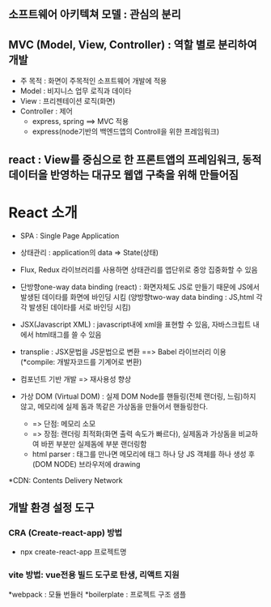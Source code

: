 
## 소프트웨어 아키텍쳐 모델 : 관심의 분리 

## MVC (Model, View, Controller) : 역할 별로 분리하여 개발 
* 주 목적 : 화면이 주목적인 소프트웨어 개발에 적용
* Model : 비지니스 업무 로직과 데이타
* View : 프리젠테이션 로직(화면)
* Controller : 제어 
    * express, spring ==> MVC 적용 
    * express(node기반의 백엔드앱의 Controll을 위한 프레임워크)

## react : View를 중심으로 한 프론트앱의 프레임워크, 동적 데이터을 반영하는 대규모 웹앱 구축을 위해 만들어짐 

# React 소개
- SPA : Single Page Application

- 상태관리 : application의 data => State(상태)

- Flux, Redux 라이브러리를 사용하면 상태관리를 앱단위로 중앙 집중화할 수 있음 

- 단방향one-way data binding (react) : 화면자체도 JS로 만들기 때문에 JS에서 발생된 데이타를 화면에 바인딩 시킴 
(양방향two-way data binding : JS,html 각각 발생된 데이타를 서로 바인딩 시킴)

- JSX(Javascript XML) : javascript내에 xml을 표현할 수 있음, 자바스크립트 내에서 html태그를 쓸 수 있음 

- transplie : JSX문법을 JS문법으로 변환 ==> Babel 라이브러리 이용  
(*compile: 개발자코드를 기계어로 변환) 

- 컴포넌트 기반 개발  => 재사용성 향상

- 가상 DOM (Virtual DOM) : 실제 DOM Node를 핸들링(전체 랜더링, 느림)하지 않고, 메모리에 실제 돔과 똑같은 가상돔을 만들어서 핸들링한다. 
    * => 단점: 메모리 소모
    * => 장점: 랜더링 최적화(화면 출력 속도가 빠르다), 실제돔과 가상돔을 비교하여 바뀐 부분만 실제돔에 부분 랜더링함
    * html parser : 태그를 만나면  메모리에 태그 하나 당 JS 객체를 하나 생성 후(DOM NODE) 브라우저에 drawing 

*CDN: Contents Delivery Network

## 개발 환경 설정 도구 
### CRA (Create-react-app) 방법 
- npx create-react-app 프로젝트명
### vite 방법: vue전용 빌드 도구로 탄생, 리액트 지원 
*webpack : 모듈 번들러 
*boilerplate : 프로젝트 구조 샘플












